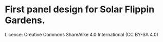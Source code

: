 # First panel design for Solar Flippin Gardens.

Licence: Creative Commons ShareAlike 4.0 International (CC BY-SA 4.0)
